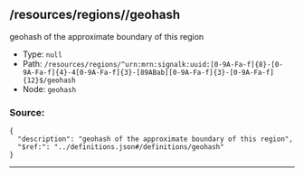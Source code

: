 ## /resources/regions/<RegExp>/geohash

geohash of the approximate boundary of this region

* Type: `null`
* Path: `/resources/regions/^urn:mrn:signalk:uuid:[0-9A-Fa-f]{8}-[0-9A-Fa-f]{4}-4[0-9A-Fa-f]{3}-[89ABab][0-9A-Fa-f]{3}-[0-9A-Fa-f]{12}$/geohash`
* Node: `geohash`

### Source:
```
{
  "description": "geohash of the approximate boundary of this region",
  "$ref:": "../definitions.json#/definitions/geohash"
}
```

---
